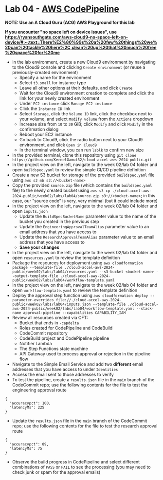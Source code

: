 # Lab 04 - [AWS CodePipeline](https://aws.amazon.com/blogs/devops/new-fine-grained-continuous-delivery-with-codepipeline-and-aws-stepfunctions/)

**NOTE: Use an A Cloud Guru (ACG) AWS Playground for this lab**

**If you encounter "no space left on device issues", use https://ryansouthgate.com/aws-cloud9-no-space-left-on-device/#:~:text=There%E2%80%99s%20a%20few%20things%20we%20can%20tackle%20here%2C,clean%20up%20that%20much%20free%20space%20for%20me**

* In the lab environment, create a new Cloud9 environment by navigating to the Cloud9 console and clicking `Create environment` (or reuse a previously-created environment)
    - Specify a name for the environment
    - Select `t3.small` for instance type
    - Leave all other options at their defaults, and click `Create`
    - Wait for the Cloud9 environment creation to complete and click the link for your newly created environment
    - Under `EC2 instance` click `Manage EC2 instance`
    - Click the `Instance ID` link
    - Select `Storage`, click the `Volume ID` link, click the checkbox next to your volume, and select `Modify volume` from the `Actions` dropdown
    - Increase size from `10` to `30` GiB; click `Modify` and click `Modify` in the confirmation dialog
    - Reboot your EC2 instance
    - Go back to Cloud9, click the radio button next to your Cloud9 environment, and click `Open in Cloud9`
    - In the terminal window, you can run `lsblk` to confirm new size
* In the provided terminal, clone this repository using `git clone https://github.com/KernelGamut32/cloud-accel-aws-2024-public.git`
* In the project view on the left, navigate to the week 02/lab 04 folder and open `buildspec.yaml` to review the simple CI/CD pipeline definition
* Create a new S3 bucket for storage of the provided `buildspec.yaml` file using `aws s3 mb s3://<bucket-name>`
* Copy the provided `source.zip` file (which contains the `buildspec.yaml` file) to the newly created bucket using `aws s3 cp ./cloud-accel-aws-2024-public/week02/labs/lab04/source.zip s3://<bucket-name>`; in this case, our "source code" is very, very minimal (but it could include more)
* In the project view on the left, navigate to the week 02/lab 04 folder and open `inputs.json`
  - Update the `BuildSpecBucketName` parameter value to the name of the bucket you created in the previous step
  - Update the `EngineeringApprovalTeamAlias` parameter value to an email address that you have access to
  - Update the `ResearchApprovalTeamAlias` parameter value to an email address that you have access to
  - **Save your changes**
* In the project view on the left, navigate to the week 02/lab 04 folder and open `resources.yaml` to review the template definition
* Package the resources for deployment using `aws cloudformation package --template-file ./cloud-accel-aws-2024-public/week02/labs/lab04/resources.yaml --s3-bucket <bucket-name> --output-template-file ./cloud-accel-aws-2024-public/week02/labs/lab04/workflow-template.yaml`
* In the project view on the left, navigate to the week 02/lab 04 folder and open `workflow-template.yaml` to review the template definition
* Deploy the approval step function using `aws cloudformation deploy --parameter-overrides file://./cloud-accel-aws-2024-public/week02/labs/lab04/inputs.json --template-file ./cloud-accel-aws-2024-public/week02/labs/lab04/workflow-template.yaml --stack-name approval-pipeline --capabilities CAPABILITY_IAM`
* Review all resources created via CFT:
  - Bucket that ends in `-capdelta`
  - Roles created for CodePipeline and CodeBuild
  - CodeCommit repository
  - CodeBuild project and CodePipeline pipeline
  - Notifier Lambda
  - The Step Functions state machine
  - API Gateway used to process approval or rejection in the pipeline flow
* Navigate to the Simple Email Service and add two **different** email addresses that you have access to under `Identities`
* Access the email sent to those addresses to verify
* To test the pipeline, create a `results.json` file in the `main` branch of the CodeCommit repo; use the following contents for the file to test the engineering approval route

```
{
  "accuracypct": 100,
  "latencyMs": 225
}
```

* Update the `results.json` file in the `main` branch of the CodeCommit repo; use the following contents for the file to test the research approval route

```
{
  "accuracypct": 89,
  "latencyMs": 75
}
```

* Observe the build progress in CodePipeline and select different combinations of `PASS` or `FAIL` to see the processing (you may need to check junk or spam for the approval emails)
